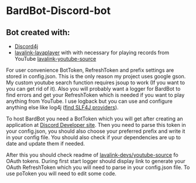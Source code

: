 # BardBot-Discord-bot
## Bot created with:
- [Discord4j](https://discord4j.com/)
- [lavalink-lavaplayer](https://github.com/lavalink-devs/lavaplayer) with with necessary for playing records from YouTube [lavalink-youtube-source](https://github.com/lavalink-devs/youtube-source)

For user convenience  BotToken, RefreshToken and prefix settings are stored in config.json. This is the only reason my project uses google gson.
My custom youtube search function requires jsoup to work (If you want to you can get rid of it).
Also you will probably want a logger for BardBot to find errors and get your RefreshToken which is needed if you want to play anything from YouTube. I use logback but you can use and configure anything else like log4j ([find SLF4J providers](https://www.slf4j.org/codes.html#noProviders)).

To host BardBot you need a BotToken which you will get after creating an application at [Discord Developer site](https://discord.com/developers/applications).
Then you need to parse this token in your config.json, you should also choose your preferred prefix and write it in your config file.
You should also check if your dependencies are up to date and update them if needed.

After this you should check readme of [lavalink-devs/youtube-source](https://github.com/lavalink-devs/youtube-source) fo OAuth tokens. During first start logger should display link to generate your OAuth RefreshToken which you will need to parse in your config.json file. 
To use poToken you will need to edit some code.


